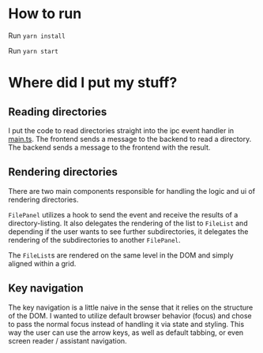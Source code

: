 # How to run

Run `yarn install`

Run `yarn start`

# Where did I put my stuff?

## Reading directories

I put the code to read directories straight into the ipc event handler in [main.ts](./src/main/main.ts). The frontend sends a message to the backend to read a directory. The backend sends a message to the frontend with the result.

## Rendering directories

There are two main components responsible for handling the logic and ui of rendering directories.

`FilePanel` utilizes a hook to send the event and receive the results of a directory-listing. It also delegates the rendering of the list to `FileList` and depending if the user wants to see further subdirectories, it delegates the rendering of the subdirectories to another `FilePanel`.

The `FileList`s are rendered on the same level in the DOM and simply aligned within a grid.

## Key navigation

The key navigation is a little naive in the sense that it relies on the structure of the DOM. I wanted to utilize default browser behavior (focus) and chose to pass the normal focus instead of handling it via state and styling. This way the user can use the arrow keys, as well as default tabbing, or even screen reader / assistant navigation.
